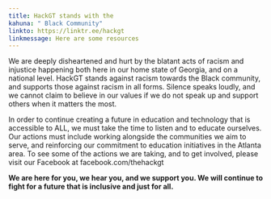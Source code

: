 ```yaml
---
title: HackGT stands with the
kahuna: " Black Community"
linkto: https://linktr.ee/hackgt
linkmessage: Here are some resources
---
```


We are deeply disheartened and hurt by the blatant acts of racism and injustice happening both here in our home state of Georgia, and on a national level.
HackGT stands against racism towards the Black community, and supports those against racism in all forms. Silence speaks loudly, and we cannot claim to believe in our values if we do not speak up and support others when it matters the most.

In order to continue creating a future in education and technology that is accessible to ALL, we must take the time to listen and to educate ourselves. Our actions must include working alongside the communities we aim to serve, and reinforcing our commitment to education initiatives in the Atlanta area.
To see some of the actions we are taking, and to get involved, please visit our Facebook at facebook.com/thehackgt

**We are here for you, we hear you, and we support you. We will continue to fight for a future that is inclusive and just for all.**